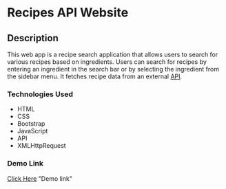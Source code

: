 # Recipes API Website

## Description

This web app is a recipe search application that allows users to search for various recipes based on ingredients. Users can search for recipes by entering an ingredient in the search bar or by selecting the ingredient from the sidebar menu. It fetches recipe data from an external [API](https://forkify-api.herokuapp.com/ "API Link").

### Technologies Used

* HTML
* CSS
* Bootstrap
* JavaScript
* API
* XMLHttpRequest

### Demo Link

[Click Here]([https://victory-17.github.io/Recipes-Website/) "Demo link"
